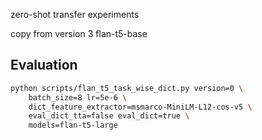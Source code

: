 zero-shot transfer experiments

copy from version 3 flan-t5-base

## Evaluation

```bash
python scripts/flan_t5_task_wise_dict.py version=0 \
    batch_size=8 lr=5e-6 \
    dict_feature_extractor=msmarco-MiniLM-L12-cos-v5 \
    eval_dict_tta=false eval_dict=true \
    models=flan-t5-large
```